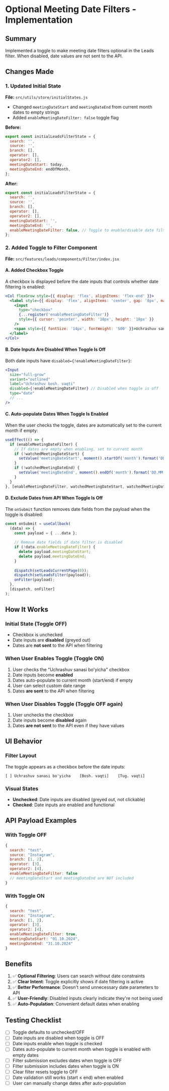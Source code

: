 # Optional Meeting Date Filters - Implementation

## Summary
Implemented a toggle to make meeting date filters optional in the Leads filter. When disabled, date values are not sent to the API.

## Changes Made

### 1. **Updated Initial State**
**File:** `src/utils/store/initialStates.js`

- Changed `meetingDateStart` and `meetingDateEnd` from current month dates to empty strings
- Added `enableMeetingDateFilter: false` toggle flag

**Before:**
```javascript
export const initialLeadsFilterState = {
  search: '',
  source: '',
  branch: [],
  operator: [],
  operator2: [],
  meetingDateStart: today,
  meetingDateEnd: endOfMonth,
};
```

**After:**
```javascript
export const initialLeadsFilterState = {
  search: '',
  source: '',
  branch: [],
  operator: [],
  operator2: [],
  meetingDateStart: '',
  meetingDateEnd: '',
  enableMeetingDateFilter: false, // Toggle to enable/disable date filtering
};
```

### 2. **Added Toggle to Filter Component**
**File:** `src/features/leads/components/Filter/index.jsx`

#### A. Added Checkbox Toggle
A checkbox is displayed before the date inputs that controls whether date filtering is enabled:

```jsx
<Col flexGrow style={{ display: 'flex', alignItems: 'flex-end' }}>
  <label style={{ display: 'flex', alignItems: 'center', gap: '8px', marginBottom: '4px', cursor: 'pointer' }}>
    <input
      type="checkbox"
      {...register('enableMeetingDateFilter')}
      style={{ cursor: 'pointer', width: '18px', height: '18px' }}
    />
    <span style={{ fontSize: '14px', fontWeight: '500' }}>Uchrashuv sanasi bo'yicha</span>
  </label>
</Col>
```

#### B. Date Inputs Are Disabled When Toggle Is Off
Both date inputs have `disabled={!enableMeetingDateFilter}`:

```jsx
<Input
  size="full-grow"
  variant="outlined"
  label="Uchrashuv bosh. vaqti"
  disabled={!enableMeetingDateFilter} // Disabled when toggle is off
  type="date"
  // ...
/>
```

#### C. Auto-populate Dates When Toggle Is Enabled
When the user checks the toggle, dates are automatically set to the current month if empty:

```javascript
useEffect(() => {
  if (enableMeetingDateFilter) {
    // If dates are empty when enabling, set to current month
    if (!watchedMeetingDateStart) {
      setValue('meetingDateStart', moment().startOf('month').format('DD.MM.YYYY'));
    }
    if (!watchedMeetingDateEnd) {
      setValue('meetingDateEnd', moment().endOf('month').format('DD.MM.YYYY'));
    }
  }
}, [enableMeetingDateFilter, watchedMeetingDateStart, watchedMeetingDateEnd, setValue]);
```

#### D. Exclude Dates from API When Toggle Is Off
The `onSubmit` function removes date fields from the payload when the toggle is disabled:

```javascript
const onSubmit = useCallback(
  (data) => {
    const payload = { ...data };
    
    // Remove date fields if date filter is disabled
    if (!data.enableMeetingDateFilter) {
      delete payload.meetingDateStart;
      delete payload.meetingDateEnd;
    }
    
    dispatch(setLeadsCurrentPage(0));
    dispatch(setLeadsFilter(payload));
    onFilter(payload);
  },
  [dispatch, onFilter]
);
```

## How It Works

### Initial State (Toggle OFF)
- Checkbox is unchecked
- Date inputs are **disabled** (greyed out)
- Dates are **not sent** to the API when filtering

### When User Enables Toggle (Toggle ON)
1. User checks the "Uchrashuv sanasi bo'yicha" checkbox
2. Date inputs become **enabled**
3. Dates auto-populate to current month (start/end) if empty
4. User can select custom date range
5. Dates **are sent** to the API when filtering

### When User Disables Toggle (Toggle OFF again)
1. User unchecks the checkbox
2. Date inputs become **disabled** again
3. Dates **are not sent** to the API even if they have values

## UI Behavior

### Filter Layout
The toggle appears as a checkbox before the date inputs:

```
[ ] Uchrashuv sanasi bo'yicha    [Bosh. vaqti]    [Tug. vaqti]
```

### Visual States
- **Unchecked**: Date inputs are disabled (greyed out, not clickable)
- **Checked**: Date inputs are enabled and functional

## API Payload Examples

### With Toggle OFF
```javascript
{
  search: "test",
  source: "Instagram",
  branch: [1, 2],
  operator: [3],
  operator2: [4],
  enableMeetingDateFilter: false
  // meetingDateStart and meetingDateEnd are NOT included
}
```

### With Toggle ON
```javascript
{
  search: "test",
  source: "Instagram",
  branch: [1, 2],
  operator: [3],
  operator2: [4],
  enableMeetingDateFilter: true,
  meetingDateStart: "01.10.2024",
  meetingDateEnd: "31.10.2024"
}
```

## Benefits

1. ✅ **Optional Filtering**: Users can search without date constraints
2. ✅ **Clear Intent**: Toggle explicitly shows if date filtering is active
3. ✅ **Better Performance**: Doesn't send unnecessary date parameters to API
4. ✅ **User-Friendly**: Disabled inputs clearly indicate they're not being used
5. ✅ **Auto-Population**: Convenient default dates when enabling

## Testing Checklist

- [ ] Toggle defaults to unchecked/OFF
- [ ] Date inputs are disabled when toggle is OFF
- [ ] Date inputs enable when toggle is checked
- [ ] Dates auto-populate to current month when toggle is enabled with empty dates
- [ ] Filter submission excludes dates when toggle is OFF
- [ ] Filter submission includes dates when toggle is ON
- [ ] Clear filter resets toggle to OFF
- [ ] Date validation still works (start ≤ end) when enabled
- [ ] User can manually change dates after auto-population
